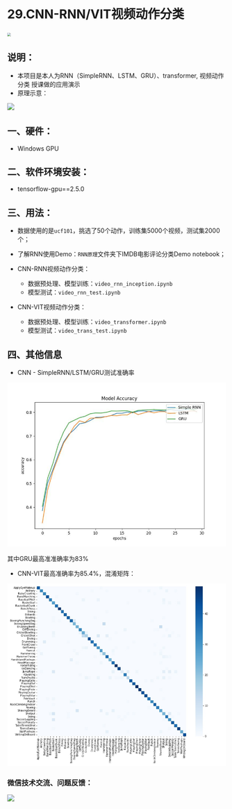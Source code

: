 # 29.CNN-RNN/VIT视频动作分类

<img src="https://enpei-md.oss-cn-hangzhou.aliyuncs.com/img20220926112802.png?x-oss-process=style/wp" style="zoom:50%;" />





## 说明：

* 本项目是本人为RNN（SimpleRNN、LSTM、GRU）、transformer, 视频动作分类 授课做的应用演示
* 原理示意：

![](https://enpei-md.oss-cn-hangzhou.aliyuncs.com/img20220926113332.png?x-oss-process=style/wp)



## 一、硬件：

* Windows GPU

## 二、软件环境安装：

* tensorflow-gpu==2.5.0

## 三、用法：

* 数据使用的是`ucf101`，挑选了50个动作，训练集5000个视频，测试集2000个；
* 了解RNN使用Demo：`RNN原理`文件夹下IMDB电影评论分类Demo notebook；
* CNN-RNN视频动作分类：
  * 数据预处理、模型训练：`video_rnn_inception.ipynb`
  * 模型测试：`video_rnn_test.ipynb`

* CNN-VIT视频动作分类：
  * 数据预处理、模型训练：`video_transformer.ipynb`
  * 模型测试：`video_trans_test.ipynb`


## 四、其他信息

* CNN -  SimpleRNN/LSTM/GRU测试准确率

![](./fig.jpg)

其中GRU最高准准确率为83%

* CNN-VIT最高准确率为85.4%，混淆矩阵：

![](./conf.jpg)





### 微信技术交流、问题反馈：

<img src="https://enpei-md.oss-cn-hangzhou.aliyuncs.com/imgIMG_5862.JPG?x-oss-process=style/wp" style="width:200px;" />


